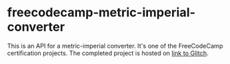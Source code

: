 # freecodecamp-metric-imperial-converter
This is an API for a metric-imperial converter. It's one of the FreeCodeCamp certification projects. The completed project is hosted on [link to Glitch](https://possible-valley-sandwich.glitch.me).
